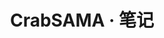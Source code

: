 ---
navbar: false
layout: home
pageClass: home-page-class
logo: '/assets/img/logoa.png'
title: CrabSAMA · 笔记
describe: 记录程序狗的点点滴滴
books: [
  {
    name: 'JavaScript',
    href: '/js/',
    logo: '/assets/img/js.svg'
  },
  {
    name: '笔试题',
    href: '/title/',
    logo: '/assets/img/js.svg'
  },
  {
    name: '实际项目',
    href: '/project/',
    logo: '/assets/img/js.svg'
  },
]
---